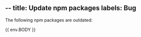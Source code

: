 --
title: Update npm packages
labels: Bug
---

The following npm packages are outdated: 

{{ env.BODY }}
